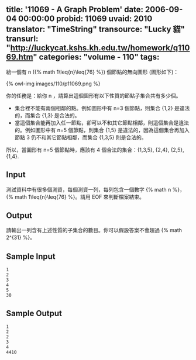 title: '11069 - A Graph Problem'
date: 2006-09-04 00:00:00
probid: 11069
uvaid: 2010
translator: "TimeString"
transource: "Lucky 貓"
transurl: "http://luckycat.kshs.kh.edu.tw/homework/q11069.htm"
categories: "volume - 110"
tags:
---

給一個有 n ({% math 1\leq{n}\leq{76} %}) 個節點的無向圖形 (圖形如下)：

{% owl-img images/110/p11069.png %}

你的任務是：給你 n ，請算出這個圖形有以下性質的節點子集合共有多少個。

- 集合裡不能有兩個相鄰的點。例如圖形中有 n=3 個節點，則集合 {1,2} 是違法的，而集合 {1,3} 是合法的。
- 當這個集合能再加入任一節點，卻可以不和其它節點相鄰，則這個集合是違法的。例如圖形中有 n=5 個節點，則集合 {1,5} 是違法的，因為這個集合再加入節點 3 仍不和其它節點相鄰，而集合 {1,3,5} 則是合法的。

所以，當圖形有 n=5 個節點時，應該有 4 個合法的集合：{1,3,5}, {2,4}, {2,5}, {1,4}.

## Input ##

測試資料中有很多個測資，每個測資一列，每列包含一個數字 {% math n %}，{% math 1\leq{n}\leq{76} %}。請用 EOF 來判斷檔案結束。

## Output ##

請輸出一列含有上述性質的子集合的數目。你可以假設答案不會超過 {% math 2^{31} %}。

## Sample Input ##

	1
	2
	3
	4
	5
	30

## Sample Output ##

	1
	2
	2
	3
	4
	4410